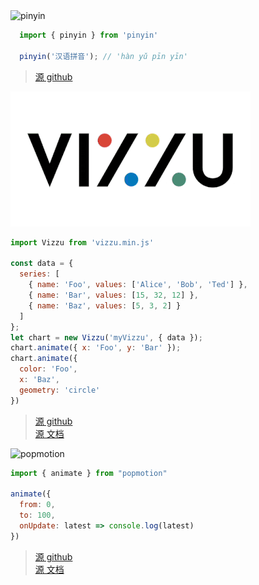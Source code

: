 
<!-- [![pinyin-pro Logo](https://i.ibb.co/26fJ5vF/pinyin-logo.png)](https://github.com/zh-lx/pinyin-pro) -->
<img src="https://i.ibb.co/26fJ5vF/pinyin-logo.png" height="52" width="243" alt="pinyin" />

```javascript
  import { pinyin } from 'pinyin'
  
  pinyin('汉语拼音'); // 'hàn yǔ pīn yīn'
```
> [源 github](https://github.com/zh-lx/pinyin-pro)


 



<!-- [![vizzu Logo](https://github.com/vizzuhq/vizzu-lib-doc/raw/main/docs/readme/infinite-60.gif)](https://github.com/vizzuhq/vizzu-lib) -->
<img src="https://github.com/vizzuhq/vizzu-lib-doc/raw/main/docs/readme/infinite-60.gif" alt="vizzu" />

```javascript
import Vizzu from 'vizzu.min.js'

const data = {
  series: [
    { name: 'Foo', values: ['Alice', 'Bob', 'Ted'] },
    { name: 'Bar', values: [15, 32, 12] },
    { name: 'Baz', values: [5, 3, 2] }
  ]
};
let chart = new Vizzu('myVizzu', { data });
chart.animate({ x: 'Foo', y: 'Bar' });
chart.animate({
  color: 'Foo',
  x: 'Baz', 
  geometry: 'circle' 
})
```
> [源 github](https://github.com/vizzuhq/vizzu-lib)  
> [源 文档](https://lib.vizzuhq.com/latest/)



<!-- [![popmotion Logo](https://user-images.githubusercontent.com/7850794/90245722-80926e80-de33-11ea-9c39-ea6c5b344217.png)](https://github.com/Popmotion/popmotion) -->
<img src="https://user-images.githubusercontent.com/7850794/90245722-80926e80-de33-11ea-9c39-ea6c5b344217.png" height="52" width="243" alt="popmotion" />

```javascript
import { animate } from "popmotion"

animate({
  from: 0, 
  to: 100,
  onUpdate: latest => console.log(latest)
})
```
> [源 github](https://github.com/Popmotion/popmotion)  
> [源 文档](https://popmotion.io/)

